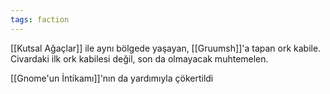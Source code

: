 ```yaml
---  
tags: faction  
---  
```

  
[[Kutsal Ağaçlar]] ile aynı bölgede yaşayan, [[Gruumsh]]'a tapan ork kabile. Civardaki ilk ork kabilesi değil, son da olmayacak muhtemelen.  
  
[[Gnome'un İntikamı]]'nın da yardımıyla çökertildi